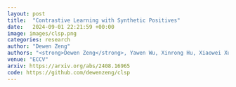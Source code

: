 ```yaml
---
layout: post
title:  "Contrastive Learning with Synthetic Positives"
date:   2024-09-01 22:21:59 +00:00
image: images/clsp.png
categories: research
author: "Dewen Zeng"
authors: "<strong>Dewen Zeng</strong>, Yawen Wu, Xinrong Hu, Xiaowei Xu and Yiyu Shi"
venue: "ECCV"
arxiv: https://arxiv.org/abs/2408.16965
code: https://github.com/dewenzeng/clsp
---
```

